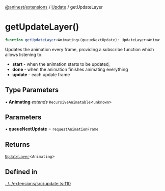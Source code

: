 [@aninest/extensions](../../index.md) / [Update](../index.md) / getUpdateLayer

# getUpdateLayer()

```ts
function getUpdateLayer<Animating>(queueNextUpdate): UpdateLayer<Animating>
```

Updates the animation every frame, providing a subscribe function which allows
listening to:
- **start** - when the animation starts to be updated,
- **done** - when the animation finishes animating everything
- **update** - each update frame

## Type Parameters

• **Animating** *extends* `RecursiveAnimatable`\<`unknown`\>

## Parameters

• **queueNextUpdate** = `requestAnimationFrame`

## Returns

[`UpdateLayer`](../type-aliases/UpdateLayer.md)\<`Animating`\>

## Defined in

[../../extensions/src/update.ts:110](https://github.com/zphrs/aninest/blob/988b5e8ac7585d70f507e793229537041ab3eea8/extensions/src/update.ts#L110)
